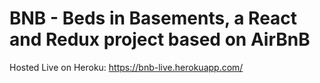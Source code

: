 # BNB - Beds in Basements, a React and Redux project based on AirBnB

Hosted Live on Heroku: https://bnb-live.herokuapp.com/
